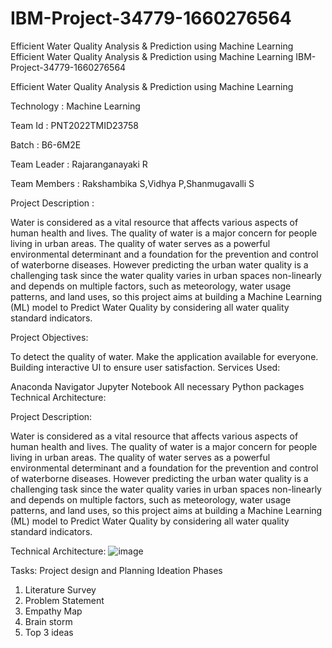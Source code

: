 # IBM-Project-34779-1660276564
Efficient Water Quality Analysis &amp; Prediction using Machine Learning
Efficient Water Quality Analysis & Prediction using Machine Learning IBM-Project-34779-1660276564

Efficient Water Quality Analysis & Prediction using Machine Learning

Technology : Machine Learning

Team Id : PNT2022TMID23758

Batch : B6-6M2E

Team Leader : Rajaranganayaki R

Team Members : Rakshambika S,Vidhya P,Shanmugavalli S

Project Description :

Water is considered as a vital resource that affects various aspects of human health and lives. The quality of water is a major concern for people living in urban areas. The quality of water serves as a powerful environmental determinant and a foundation for the prevention and control of waterborne diseases. However predicting the urban water quality is a challenging task since the water quality varies in urban spaces non-linearly and depends on multiple factors, such as meteorology, water usage patterns, and land uses, so this project aims at building a Machine Learning (ML) model to Predict Water Quality by considering all water quality standard indicators.

Project Objectives:

To detect the quality of water. Make the application available for everyone. Building interactive UI to ensure user satisfaction. Services Used:

Anaconda Navigator Jupyter Notebook All necessary Python packages Technical Architecture: 

Project Description:

Water is considered as a vital resource that affects various aspects of human health and lives. The quality of water is a major concern for people living in urban areas. The quality of water serves as a powerful environmental determinant and a foundation for the prevention and control of waterborne diseases. However predicting the urban water quality is a challenging task since the water quality varies in urban spaces non-linearly and depends on multiple factors, such as meteorology, water usage patterns, and land uses, so this project aims at building a Machine Learning (ML) model to Predict Water Quality by considering all water quality standard indicators.

Technical Architecture:
![image](https://user-images.githubusercontent.com/113836976/202259069-96c914c4-347e-461f-a1f0-b00f4a541380.png)



Tasks: 
Project design and Planning Ideation Phases 
1. Literature Survey 
2. Problem Statement 
3. Empathy Map 
4. Brain storm 
5. Top 3 ideas
